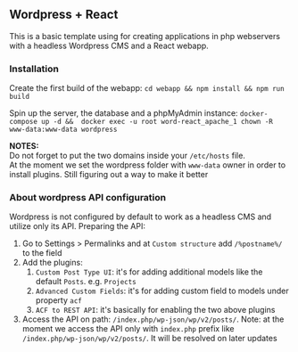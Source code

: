 ## Wordpress + React

This is a basic template using for creating applications in php webservers with a headless Wordpress CMS and a React webapp.

### Installation
Create the first build of the webapp:
```cd webapp && npm install && npm run build```

Spin up the server, the database and a phpMyAdmin instance:
```docker-compose up -d &&  docker exec -u root word-react_apache_1 chown -R www-data:www-data wordpress```

<b>NOTES:</b></br> Do not forget to put the two domains inside your `/etc/hosts` file. </br>
At the moment we set the wordpress folder with `www-data` owner in order to install plugins. Still figuring out a way to make it better </br>

### About wordpress API configuration
Wordpress is not configured by default to work as a headless CMS and utilize only its API.
Preparing the API:

1. Go to Settings > Permalinks and at `Custom structure` add `/%postname%/` to the field
2. Add the plugins:</br>
   1. `Custom Post Type UI`: it's for adding additional models like the default `Posts`. e.g. `Projects`
   2. `Advanced Custom Fields`: it's for adding custom field to models under property `acf`
   3. `ACF to REST API`: it's basically for enabling the two above plugins
3. Access the API on path: `/index.php/wp-json/wp/v2/posts/`. Note: at the moment we access the API only with `index.php` prefix like `/index.php/wp-json/wp/v2/posts/`. It will be resolved on later updates